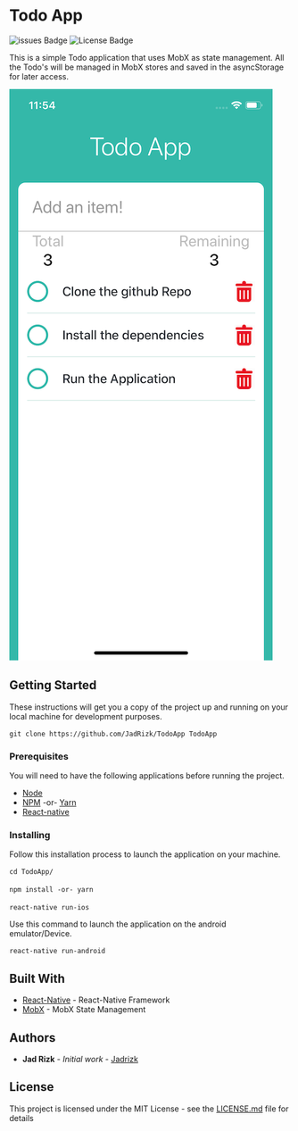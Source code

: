 # Todo App

![issues Badge](https://img.shields.io/github/issues/JadRizk/TodoApp?style=plastic) ![License Badge](https://img.shields.io/github/license/JadRizk/TodoApp?style=plastic)

This is a simple Todo application that uses MobX as state management. All the Todo's will be managed in MobX stores and saved in the asyncStorage for later access.

![ScreenShot](https://github.com/JadRizk/TodoApp/blob/master/docs/assets/Screenshot-2.png)


## Getting Started

These instructions will get you a copy of the project up and running on your local machine for development purposes. 

```
git clone https://github.com/JadRizk/TodoApp TodoApp
```

### Prerequisites

You will need to have the following applications before running the project.

* [Node](https://nodejs.org/en/) 
* [NPM](https://www.npmjs.com/) -or- [Yarn](https://yarnpkg.com/en/)
* [React-native](https://www.npmjs.com/package/react-native-cli)

### Installing

Follow this installation process to launch the application on your machine.

```
cd TodoApp/

npm install -or- yarn

react-native run-ios
```

Use this command to launch the application on the android emulator/Device.

```
react-native run-android
```

## Built With

* [React-Native](https://facebook.github.io/react-native/) - React-Native Framework
* [MobX](https://github.com/mobxjs/mobx) - MobX State Management

## Authors

* **Jad Rizk** - *Initial work* - [Jadrizk](https://github.com/JadRizk)

## License

This project is licensed under the MIT License - see the [LICENSE.md](LICENSE.md) file for details

